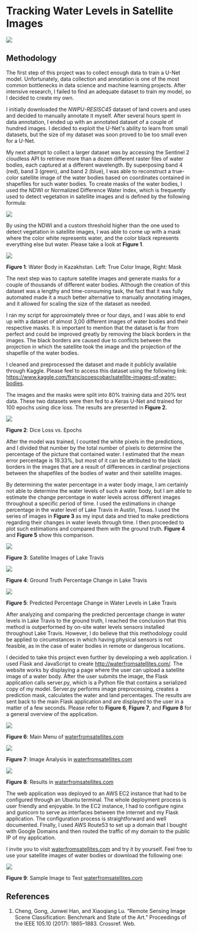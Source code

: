  # Tracking Water Levels in Satellite Images

![](https://github.com/fescobar96/Tracking-Water-Levels-in-Satellite-Images/blob/master/Satellite%20Images/main.gif?raw=true)



## Methodology

The first step of this project was to collect enough data to train a U-Net model. Unfortunately, data collection and annotation is one of the most common bottlenecks in data science and machine learning projects. After intensive research, I failed to find an adequate dataset to train my model, so I decided to create my own.

I initially downloaded the *NWPU-RESISC45* dataset of land covers and uses and decided to manually annotate it myself. After several hours spent in data annotation, I ended up with an annotated dataset of a couple of hundred images. I decided to exploit the U-Net's ability to learn from small datasets, but the size of my dataset was soon proved to be too small even for a U-Net.

My next attempt to collect a larger dataset was by accessing the Sentinel 2 cloudless API to retrieve more than a dozen different raster files of water bodies, each captured at a different wavelength. By superposing band 4 (red), band 3 (green), and band 2 (blue), I was able to reconstruct a true-color satellite image of the water bodies based on coordinates contained in shapefiles for such water bodies. To create masks of the water bodies, I used the NDWI or Normalized Difference Water Index, which is frequently used to detect vegetation in satellite images and is defined by the following formula:



![](https://github.com/fescobar96/Tracking-Water-Levels-in-Satellite-Data/blob/master/Satellite%20Images/2.png?raw=true)




By using the NDWI and a custom threshold higher than the one used to detect vegetation in satellite images, I was able to come up with a mask where the color white represents water, and the color black represents everything else but water. Please take a look at **Figure 1**.


![](https://github.com/fescobar96/Tracking-Water-Levels-in-Satellite-Data/blob/master/Satellite%20Images/3.png?raw=true)

**Figure 1**: Water Body in Kazakhstan. Left: True Color Image, Right: Mask

The next step was to capture satellite images and generate masks for a couple of thousands of different water bodies. Although the creation of this dataset was a lengthy and time-consuming task, the fact that it was fully automated made it a much better alternative to manually annotating images, and it allowed for scaling the size of the dataset as needed.

I ran my script for approximately three or four days, and I was able to end up with a dataset of almost 3,00 different images of water bodies and their respective masks. It is important to mention that the dataset is far from perfect and could be improved greatly by removing the black borders in the images. The black borders are caused due to conflicts between the projection in which the satellite took the image and the projection of the shapefile of the water bodies. 

I cleaned and preprocessed the dataset and made it publicly available through Kaggle. Please feel to access this dataset using the following link: https://www.kaggle.com/franciscoescobar/satellite-images-of-water-bodies.

The images and the masks were split into 80% training data and 20% test data. These two datasets were then fed to a Keras U-Net  and trained for 100 epochs using dice loss. The results are presented in **Figure 2.**



![](https://github.com/fescobar96/Tracking-Water-Levels-in-Satellite-Data/blob/master/Satellite%20Images/4.png?raw=true)

**Figure 2**: Dice Loss vs. Epochs


After the model was trained, I counted the white pixels in the predictions, and I divided that number by the total number of pixels to determine the percentage of the picture that contained water. I estimated that the mean error percentage is 19.33%, but most of it can be attributed to the black borders in the images that are a result of differences in cardinal projections between the shapefiles of the bodies of water and their satellite images.

By determining the water percentage in a water body image, I am certainly not able to determine the water levels of such a water body, but I am able to estimate the change percentage in water levels across different images throughout a specific period of time. I used the estimations in change percentage in the water level of Lake Travis in Austin, Texas. I used the series of images in **Figure 3** as my input data and tried to make predictions regarding their changes in water levels through time. I then proceeded to plot such estimations and compared them with the ground truth. **Figure 4** and **Figure 5** show this comparison.



![](https://github.com/fescobar96/Tracking-Water-Levels-in-Satellite-Data/blob/master/Satellite%20Images/1.gif?raw=true)

**Figure 3**: Satellite Images of Lake Travis



![](https://github.com/fescobar96/Tracking-Water-Levels-in-Satellite-Data/blob/master/Satellite%20Images/5.png?raw=true)

**Figure 4**: Ground Truth Percentage Change in Lake Travis



![](https://github.com/fescobar96/Tracking-Water-Levels-in-Satellite-Data/blob/master/Satellite%20Images/6.png?raw=true)

**Figure 5**: Predicted Percentage Change in Water Levels in Lake Travis



After analyzing and comparing the predicted percentage change in water levels in Lake Travis to the ground truth, I reached the conclusion that this method is outperformed by on-site water levels sensors installed throughout Lake Travis. However, I do believe that this methodology could be applied to circumstances in which having physical sensors is not feasible, as in the case of water bodies in remote or dangerous locations.

I decided to take this project even further by developing a web application. I used Flask and JavaScript to create http://waterfromsatellites.com/. The website works by displaying a page where the user can upload a satellite image of a water body. After the user submits the image, the Flask application calls server.py, which is a Python file that contains a serialized copy of my model. Server.py performs image preprocessing, creates a prediction mask, calculates the water and land percentages. The results are sent back to the main Flask application and are displayed to the user in a matter of a few seconds. Please refer to **Figure 6**, **Figure 7**, and **Figure 8** for a general overview of the application.



![](https://github.com/fescobar96/Tracking-Water-Levels-in-Satellite-Images/blob/master/Satellite%20Images/7.jpg?raw=true)

**Figure 6**: Main Menu of [waterfromsatellites.com](http://waterfromsatellites.com)



![](https://github.com/fescobar96/Tracking-Water-Levels-in-Satellite-Images/blob/master/Satellite%20Images/8.jpg?raw=true)

**Figure 7**: Image Analysis in [waterfromsatellites.com](http://waterfromsatellites.com)



![](https://github.com/fescobar96/Tracking-Water-Levels-in-Satellite-Images/blob/master/Satellite%20Images/9.jpg?raw=true)

**Figure 8**: Results in [waterfromsatellites.com](http://waterfromsatellites.com)



The web application was deployed to an AWS EC2 instance that had to be configured through an Ubuntu terminal. The whole deployment process is user friendly and enjoyable. In the EC2 instance, I had to configure nginx and gunicorn to serve as interfaces between the internet and my Flask application. The configuration process is straightforward and well documented. Finally, I used AWS Route53 to set up a domain that I bought with Google Domains and then routed the traffic of my domain to the public IP of my application.

I invite you to visit [waterfromsatellites.com](http://waterfromsatellites.com) and try it by yourself. Feel free to use your satellite images of water bodies or download the following one:

![](https://github.com/fescobar96/Tracking-Water-Levels-in-Satellite-Images/blob/master/Satellite%20Images/example1.jpg?raw=true)

**Figure 9**: Sample Image to Test [waterfromsatellites.com](http://waterfromsatellites.com)


## References

1. Cheng, Gong, Junwei Han, and Xiaoqiang Lu. “Remote Sensing Image Scene Classification: Benchmark and State of the Art.” Proceedings of the IEEE 105.10 (2017): 1865–1883. Crossref. Web.
